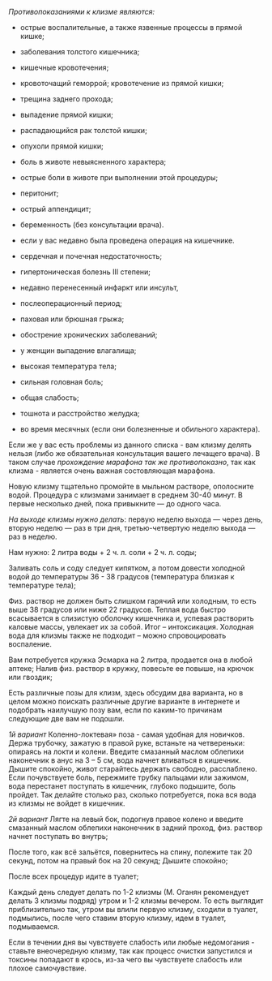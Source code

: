 *Противопоказаниями к клизме являются:* 
- острые воспалительные, а также язвенные процессы в прямой кишке;
- заболевания толстого кишечника;
- кишечные кровотечения;
- кровоточащий геморрой; кровотечение из прямой кишки;
- трещина заднего прохода; 
- выпадение прямой кишки; 
- распадающийся рак толстой кишки; 
- опухоли прямой кишки;
- боль в животе невыясненного характера;
- острые боли в животе при выполнении этой процедуры; 
- перитонит;
- острый аппендицит;
- беременность (без консультации врача).

- если у вас недавно была проведена операция на кишечнике. 
- сердечная и почечная недостаточность;
- гипертоническая болезнь III степени;
- недавно перенесенный инфаркт или инсульт, 
- послеоперационный период;
- паховая или брюшная грыжа;
- обострение хронических заболеваний;
- у женщин выпадение влагалища;
- высокая температура тела;
- сильная головная боль;
- общая слабость;
- тошнота и расстройство желудка;
- во время месячных (если они болезненные и обильного характера).

Если же у вас есть проблемы из данного списка - вам клизму делять нельзя (либо же обязательная консультация вашего лечащего врача).
В таком случае *прохождение марафона так же противопоказно*, так как клизма - является очень важная состовляющая марафона.

Новую клизму тщательно промойте в мыльном растворе, ополосните водой. 
Процедура с клизмами занимает в среднем 30-40 минут. В первые несколько дней, пока привыкните — до одного часа.

*На выходе клизмы нужно делать*: первую неделю выхода — через день, вторую неделю — раз в три дня, третью-четвертую неделю выхода — раз в неделю.

 
Нам нужно: 
2 литра воды + 2 ч. л. соли + 2 ч. л. соды; 

Заливать соль и соду следует кипятком, а потом довести холодной водой до температуры 36 - 38 градусов (температура
близкая к температуре тела); 

Физ. раствор не должен быть слишком гарячий или холодным, то есть выше 38 градусов или ниже 22 градусов.
Теплая вода быстро всасывается в слизистую оболочку кишечника и, успевая растворить каловые массы, увлекает их за собой.
Итог – интоксикация. Холодная вода для клизмы также не подходит – можно спровоцировать воспаление.

Вам потребуется кружка Эсмарха на 2 литра, продается она в любой аптеке; 
Налив физ. раствор в кружку, повесьте ее повыше, на крючок или гвоздик; 

Есть различные позы для клизм, здесь обсудим два варианта, но в целом можно поискать различные другие варианте в интернете 
и подобрать наилучшую позу вам, если по каким-то причинам следующие две вам не подошли.

*1й вариант*
Коленно-локтевая» поза - самая удобная для новичков.
Держа трубочку, зажатую в правой руке, встаньте на четвереньки: опираясь на локти и колени. Введите смазанный маслом облепихи наконечник в анус на 3 – 5 см, вода начнет вливаться в кишечник.
Дышите спокойно, живот старайтесь держать свободно, расслаблено. Если почувствуете боль, пережмите трубку пальцами или зажимом, вода перестанет поступать в кишечник,
глубоко подышите, боль пройдет. Так делайте столько раз, сколько потребуется, пока вся вода из клизмы не войдет в кишечник.

*2й вариант*
Лягте на левый бок, подогнув правое колено и введите смазанный маслом облепихи наконечник в задний проход,
физ. раствор начнет поступать во внутрь; 

После того, как всё зальётся, повернитесь на спину, полежите так 20 секунд, потом на правый бок на 20 секунд;
Дышите спокойно; 

После всех процедур идите в туалет;

Каждый день следует делать по 1-2 клизмы (М. Оганян рекомендует делать 3 клизмы подряд) утром и 1-2 клизмы вечером. То есть выглядит приблизительно так, утром вы влили
первую клизму, сходили в туалет, подмылись, после чего ставим вторую клизму, идем в туалет, подмываемся.

Если в течении дня вы чувствуете слабость или любые недомогания - ставьте внеочередную клизму, так как процесс очистки запустился
и токсины попадают в крось, из-за чего вы чувствуете слабость или плохое самочувствие.
